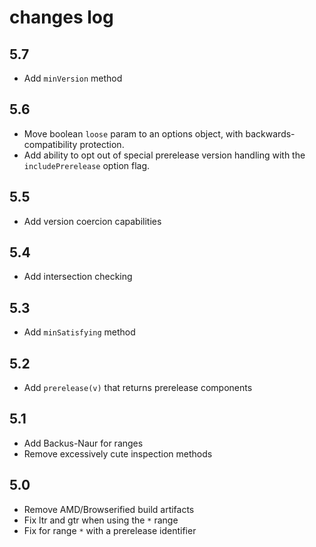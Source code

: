 <h1 id="changes-log">changes log</h1>

<h2 id="5.7">5.7</h2>

<ul>
<li>Add <code>minVersion</code> method</li>
</ul>

<h2 id="5.6">5.6</h2>

<ul>
<li>Move boolean <code>loose</code> param to an options object, with
backwards-compatibility protection.</li>
<li>Add ability to opt out of special prerelease version handling with
the <code>includePrerelease</code> option flag.</li>
</ul>

<h2 id="5.5">5.5</h2>

<ul>
<li>Add version coercion capabilities</li>
</ul>

<h2 id="5.4">5.4</h2>

<ul>
<li>Add intersection checking</li>
</ul>

<h2 id="5.3">5.3</h2>

<ul>
<li>Add <code>minSatisfying</code> method</li>
</ul>

<h2 id="5.2">5.2</h2>

<ul>
<li>Add <code>prerelease(v)</code> that returns prerelease components</li>
</ul>

<h2 id="5.1">5.1</h2>

<ul>
<li>Add Backus-Naur for ranges</li>
<li>Remove excessively cute inspection methods</li>
</ul>

<h2 id="5.0">5.0</h2>

<ul>
<li>Remove AMD/Browserified build artifacts</li>
<li>Fix ltr and gtr when using the <code>*</code> range</li>
<li>Fix for range <code>*</code> with a prerelease identifier</li>
</ul>
